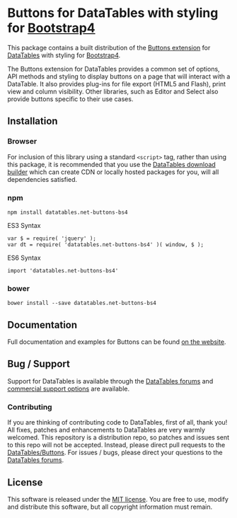 # Buttons for DataTables with styling for [Bootstrap4](https://getbootstrap.com/docs/4.6/getting-started/introduction/)

This package contains a built distribution of the [Buttons extension](https://datatables.net/extensions/Buttons) for [DataTables](https://datatables.net/) with styling for [Bootstrap4](https://getbootstrap.com/docs/4.6/getting-started/introduction/).

The Buttons extension for DataTables provides a common set of options, API methods and styling to display buttons on a page that will interact with a DataTable. It also provides plug-ins for file export (HTML5 and Flash), print view and column visibility. Other libraries, such as Editor and Select also provide buttons specific to their use cases.


## Installation

### Browser

For inclusion of this library using a standard `<script>` tag, rather than using this package, it is recommended that you use the [DataTables download builder](//datatables.net/download) which can create CDN or locally hosted packages for you, will all dependencies satisfied.

### npm

```
npm install datatables.net-buttons-bs4
```

ES3 Syntax
```
var $ = require( 'jquery' );
var dt = require( 'datatables.net-buttons-bs4' )( window, $ );
```

ES6 Syntax
```
import 'datatables.net-buttons-bs4'
```

### bower

```
bower install --save datatables.net-buttons-bs4
```



## Documentation

Full documentation and examples for Buttons can be found [on the website](https://datatables.net/extensions/buttons).


## Bug / Support

Support for DataTables is available through the [DataTables forums](//datatables.net/forums) and [commercial support options](//datatables.net/support) are available.


### Contributing

If you are thinking of contributing code to DataTables, first of all, thank you! All fixes, patches and enhancements to DataTables are very warmly welcomed. This repository is a distribution repo, so patches and issues sent to this repo will not be accepted. Instead, please direct pull requests to the [DataTables/Buttons](http://github.com/DataTables/Buttons). For issues / bugs, please direct your questions to the [DataTables forums](//datatables.net/forums).


## License

This software is released under the [MIT license](//datatables.net/license). You are free to use, modify and distribute this software, but all copyright information must remain.


